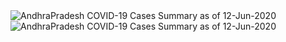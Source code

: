 
<img src="https://deepuhub.github.io/COVID-19/GraphsGenerated/12-Jun-2020/AndhraPradesh_12-Jun-2020.jpg" alt="AndhraPradesh COVID-19 Cases Summary as of 12-Jun-2020">
 <br>										  
<img src="https://deepuhub.github.io/COVID-19/GraphsGenerated/12-Jun-2020/Last24Hrs_AndhraPradesh_12-Jun-2020.jpg" alt="AndhraPradesh COVID-19 Cases Summary as of 12-Jun-2020">